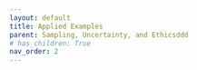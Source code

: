 ```yaml
---
layout: default
title: Applied Examples
parent: Sampling, Uncertainty, and Ethicsddd
# has_children: True
nav_order: 2
---
```



